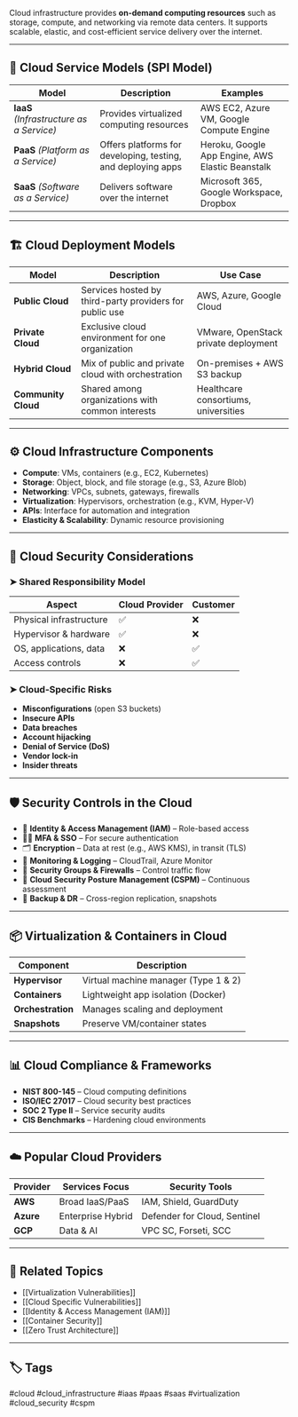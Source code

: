 Cloud infrastructure provides **on-demand computing resources** such as storage, compute, and networking via remote data centers. It supports scalable, elastic, and cost-efficient service delivery over the internet.

---

## 🧱 Cloud Service Models (SPI Model)

| Model | Description | Examples |
|-------|-------------|----------|
| **IaaS** *(Infrastructure as a Service)* | Provides virtualized computing resources | AWS EC2, Azure VM, Google Compute Engine |
| **PaaS** *(Platform as a Service)* | Offers platforms for developing, testing, and deploying apps | Heroku, Google App Engine, AWS Elastic Beanstalk |
| **SaaS** *(Software as a Service)* | Delivers software over the internet | Microsoft 365, Google Workspace, Dropbox |

---

## 🏗️ Cloud Deployment Models

| Model | Description | Use Case |
|-------|-------------|----------|
| **Public Cloud** | Services hosted by third-party providers for public use | AWS, Azure, Google Cloud |
| **Private Cloud** | Exclusive cloud environment for one organization | VMware, OpenStack private deployment |
| **Hybrid Cloud** | Mix of public and private cloud with orchestration | On-premises + AWS S3 backup |
| **Community Cloud** | Shared among organizations with common interests | Healthcare consortiums, universities |

---

## ⚙️ Cloud Infrastructure Components

- **Compute**: VMs, containers (e.g., EC2, Kubernetes)
- **Storage**: Object, block, and file storage (e.g., S3, Azure Blob)
- **Networking**: VPCs, subnets, gateways, firewalls
- **Virtualization**: Hypervisors, orchestration (e.g., KVM, Hyper-V)
- **APIs**: Interface for automation and integration
- **Elasticity & Scalability**: Dynamic resource provisioning

---

## 🔐 Cloud Security Considerations

### ➤ Shared Responsibility Model

| Aspect                 | Cloud Provider | Customer |
|------------------------|----------------|----------|
| Physical infrastructure| ✅              | ❌        |
| Hypervisor & hardware  | ✅              | ❌        |
| OS, applications, data | ❌              | ✅        |
| Access controls        | ❌              | ✅        |

### ➤ Cloud-Specific Risks

- **Misconfigurations** (open S3 buckets)
- **Insecure APIs**
- **Data breaches**
- **Account hijacking**
- **Denial of Service (DoS)**
- **Vendor lock-in**
- **Insider threats**

---

## 🛡️ Security Controls in the Cloud

- 🔑 **Identity & Access Management (IAM)** – Role-based access
- 🧑‍💻 **MFA & SSO** – For secure authentication
- 🗂 **Encryption** – Data at rest (e.g., AWS KMS), in transit (TLS)
- 🧪 **Monitoring & Logging** – CloudTrail, Azure Monitor
- 🚪 **Security Groups & Firewalls** – Control traffic flow
- 🧰 **Cloud Security Posture Management (CSPM)** – Continuous assessment
- 🔄 **Backup & DR** – Cross-region replication, snapshots

---

## 📦 Virtualization & Containers in Cloud

| Component       | Description                            |
|----------------|----------------------------------------|
| **Hypervisor**  | Virtual machine manager (Type 1 & 2)   |
| **Containers**  | Lightweight app isolation (Docker)     |
| **Orchestration** | Manages scaling and deployment       |
| **Snapshots**   | Preserve VM/container states           |

---

## 📊 Cloud Compliance & Frameworks

- **NIST 800-145** – Cloud computing definitions
- **ISO/IEC 27017** – Cloud security best practices
- **SOC 2 Type II** – Service security audits
- **CIS Benchmarks** – Hardening cloud environments

---

## ☁️ Popular Cloud Providers

| Provider | Services Focus | Security Tools |
|----------|----------------|----------------|
| **AWS** | Broad IaaS/PaaS | IAM, Shield, GuardDuty |
| **Azure** | Enterprise Hybrid | Defender for Cloud, Sentinel |
| **GCP** | Data & AI | VPC SC, Forseti, SCC |

---

## 📎 Related Topics

- [[Virtualization Vulnerabilities]]
- [[Cloud Specific Vulnerabilities]]
- [[Identity & Access Management (IAM)]]
- [[Container Security]]
- [[Zero Trust Architecture]]

---

## 🏷 Tags

#cloud #cloud_infrastructure #iaas #paas #saas #virtualization #cloud_security #cspm

